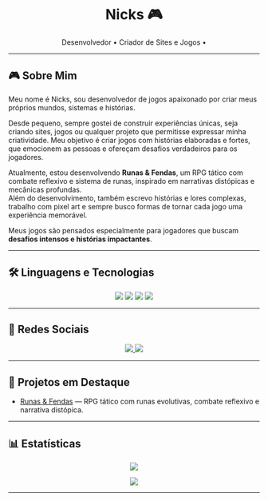 <h1 align="center">Nicks 🎮</h1>

<p align="center">
  Desenvolvedor • Criador de Sites e Jogos • 
</p>

---

## 🎮 Sobre Mim

Meu nome é Nicks, sou desenvolvedor de jogos apaixonado por criar meus próprios mundos, sistemas e histórias.

Desde pequeno, sempre gostei de construir experiências únicas, seja criando sites, jogos ou qualquer projeto que permitisse expressar minha criatividade. Meu objetivo é criar jogos com histórias elaboradas e fortes, que emocionem as pessoas e ofereçam desafios verdadeiros para os jogadores.

Atualmente, estou desenvolvendo **Runas & Fendas**, um RPG tático com combate reflexivo e sistema de runas, inspirado em narrativas distópicas e mecânicas profundas.  
Além do desenvolvimento, também escrevo histórias e lores complexas, trabalho com pixel art e sempre busco formas de tornar cada jogo uma experiência memorável.

Meus jogos são pensados especialmente para jogadores que buscam **desafios intensos e histórias impactantes**.

---

## 🛠️ Linguagens e Tecnologias

<p align="center">
<img src="https://img.shields.io/badge/GameMaker-2023.x-blue?logo=gamemakerstudio&logoColor=white">
<img src="https://img.shields.io/badge/Python-3.x-yellow?logo=python&logoColor=white">
<img src="https://img.shields.io/badge/TypeScript-4.x-blue?logo=typescript&logoColor=white">
<img src="https://img.shields.io/badge/JavaScript-ES6-informational?logo=javascript&logoColor=white">
</p>

---

## 🚀 Redes Sociais

<p align="center">
  <a href="https://www.youtube.com/@nicks_delete">
    <img src="https://img.shields.io/badge/YouTube-nicks_delete-red?logo=youtube&logoColor=white" />
  </a>
  <a href="https://twitter.com/nicksx-del">
    <img src="https://img.shields.io/badge/X-nicksx--del-black?logo=x&logoColor=white" />
  </a>
</p>

---

## 📌 Projetos em Destaque

- [Runas & Fendas](https://github.com/nicksx-del/runas-fendas) — RPG tático com runas evolutivas, combate reflexivo e narrativa distópica.

---

## 📊 Estatísticas

<p align="center">
  <img src="https://github-readme-stats.vercel.app/api?username=nicksx-del&show_icons=true&theme=tokyonight" />
</p>

<p align="center">
  <img src="https://github-readme-stats.vercel.app/api/top-langs/?username=nicksx-del&layout=compact&theme=tokyonight" />
</p>

---
